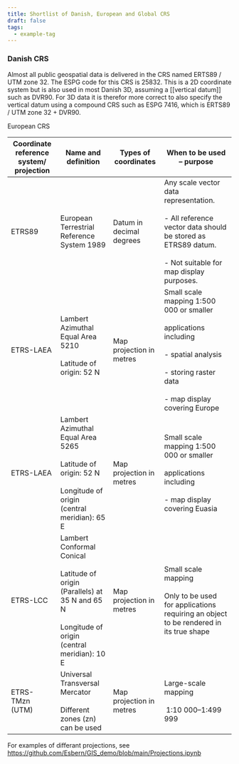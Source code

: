 ```yaml
---
title: Shortlist of Danish, European and Global CRS
draft: false
tags:
  - example-tag
---
```

 
### Danish CRS
Almost all public geospatial data is delivered in the CRS named ERTS89 / UTM zone 32. The ESPG code for this CRS is 25832. This is a 2D coordinate system but is also used in most Danish 3D, assuming a [[vertical datum]] such as DVR90. For 3D data it is therefor more correct to also specify the vertical datum using a compound CRS such as ESPG 7416, which is ERTS89 / UTM zone 32 + DVR90.

European CRS

| Coordinate reference system/<br>projection | Name and definition                                                                                                                  | Types of coordinates         | When to be used – purpose                                                                                                                                          |
| ------------------------------------------ | ------------------------------------------------------------------------------------------------------------------------------------ | ---------------------------- | ------------------------------------------------------------------------------------------------------------------------------------------------------------------ |
| ETRS89                                     | European Terrestrial Reference System 1989                                                                                           | Datum in decimal degrees     | Any scale vector data representation.<br><br>- All reference vector data should be stored as ETRS89 datum.<br><br>- Not suitable for map display purposes.         |
| ETRS-LAEA                                  | Lambert Azimuthal Equal Area 5210<br><br>Latitude of origin: 52 N<br><br>                                                            | Map projection in metres<br> | Small scale mapping 1:500 000 or smaller<br><br>applications including<br><br>- spatial analysis<br><br>- storing raster data<br><br>- map display covering Europe |
| ETRS-LAEA                                  | Lambert Azimuthal Equal Area 5265<br><br>Latitude of origin: 52 N<br><br>Longitude of origin (central meridian): 65 E                | Map projection in metres     | Small scale mapping 1:500 000 or smaller<br><br>applications including<br><br>- map display covering Euasia                                                        |
| ETRS-LCC                                   | Lambert Conformal Conical<br><br>Latitude of origin (Parallels) at 35 N and 65 N<br><br>Longitude of origin (central meridian): 10 E | Map projection in metres     | Small scale mapping<br><br>Only to be used for applications requiring an object to be rendered in its true shape                                                   |
| ETRS-TMzn  (UTM)                           | Universal Transversal Mercator<br><br>Different zones (zn) can be used                                                               | Map projection in metres     | Large-scale mapping<br><br> 1:10 000–1:499 999                                                                                                                     |

For examples of differant projections, see
https://github.com/Esbern/GIS_demo/blob/main/Projections.ipynb